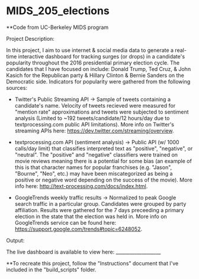 # MIDS_205_elections

**Code from UC-Berkeley MIDS program

Project Description:

In this project, I aim to use internet & social media data to generate a real-time interactive dashboard for tracking surges (or drops) in a candidate's popularity throughout the 2016 presidential primary election cycle. The candidates that I have focused on include: Donald Trump, Ted Cruz, & John Kasich for the Republican party & Hillary Clinton & Bernie Sanders on the Democratic side. Indicators for popularity were gathered from the following sources:

- Twitter's Public Streaming API -> Sample of tweets containing a candidate's name. Velocity of tweets recieved were measured for "mention rate" approximations and tweets were subjected to sentiment analysis (Limited to ~192 tweets/candidate/12 hours/day due to textprocessing.com public API limitations). More info on Twitter's streaming APIs here: https://dev.twitter.com/streaming/overview.

- textprocessing.com API (sentiment analysis) -> Public API (w/ 1000 calls/day limit) that classifies interpreted text as "positive", "negative", or "neutral".  The "positive" and "negative" classifiers were trained on movie reviews meaning there is a potential for some bias (an example of this is that character names for popular franchises (e.g. "Jason", "Bourne", "Neo", etc.) may have been miscategorized as being a positive or negative word depending on the success of the movie).  More info here: http://text-processing.com/docs/index.html.

- GoogleTrends weekly traffic results -> Normalized to peak Google search traffic in a particular group. Candidates were grouped by party affiliation. Results were gathered for the 7 days preceeding a primary election in the state that the election was held in. More info on GoogleTrends service can be found here: https://support.google.com/trends#topic=6248052.

Output:

The live dashboard is available to view here: ___________________

**To recreate this project, follow the "Instructions" document that I've included in the "build_scripts" folder.
